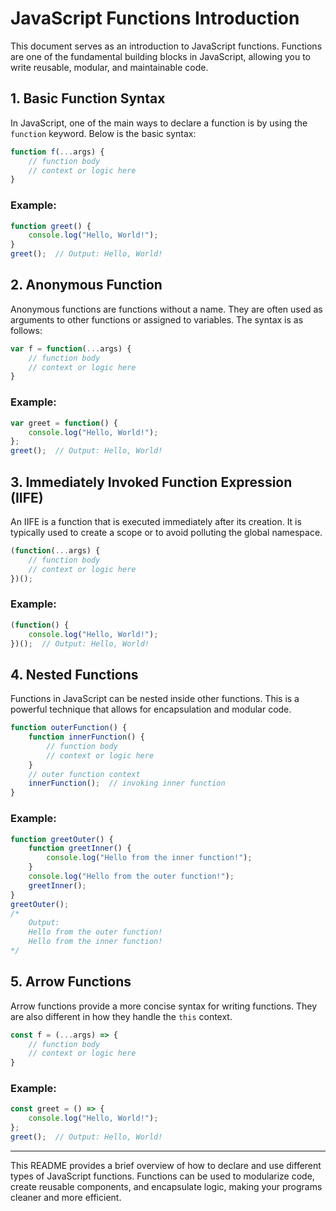
# JavaScript Functions Introduction

This document serves as an introduction to JavaScript functions. Functions are one of the fundamental building blocks in JavaScript, allowing you to write reusable, modular, and maintainable code.

## 1. Basic Function Syntax

In JavaScript, one of the main ways to declare a function is by using the `function` keyword. Below is the basic syntax:

```javascript
function f(...args) {
    // function body
    // context or logic here
}
```

### Example:
```javascript
function greet() {
    console.log("Hello, World!");
}
greet();  // Output: Hello, World!
```

## 2. Anonymous Function

Anonymous functions are functions without a name. They are often used as arguments to other functions or assigned to variables. The syntax is as follows:

```javascript
var f = function(...args) {
    // function body
    // context or logic here
}
```

### Example:
```javascript
var greet = function() {
    console.log("Hello, World!");
};
greet();  // Output: Hello, World!
```

## 3. Immediately Invoked Function Expression (IIFE)

An IIFE is a function that is executed immediately after its creation. It is typically used to create a scope or to avoid polluting the global namespace.

```javascript
(function(...args) {
    // function body
    // context or logic here
})();
```

### Example:
```javascript
(function() {
    console.log("Hello, World!");
})();  // Output: Hello, World!
```

## 4. Nested Functions

Functions in JavaScript can be nested inside other functions. This is a powerful technique that allows for encapsulation and modular code.

```javascript
function outerFunction() {
    function innerFunction() {
        // function body
        // context or logic here
    }
    // outer function context
    innerFunction();  // invoking inner function
}
```

### Example:
```javascript
function greetOuter() {
    function greetInner() {
        console.log("Hello from the inner function!");
    }
    console.log("Hello from the outer function!");
    greetInner();
}
greetOuter();
/*
    Output:
    Hello from the outer function!
    Hello from the inner function!
*/
```

## 5. Arrow Functions

Arrow functions provide a more concise syntax for writing functions. They are also different in how they handle the `this` context.

```javascript
const f = (...args) => {
    // function body
    // context or logic here
}
```

### Example:
```javascript
const greet = () => {
    console.log("Hello, World!");
};
greet();  // Output: Hello, World!
```

---

This README provides a brief overview of how to declare and use different types of JavaScript functions. Functions can be used to modularize code, create reusable components, and encapsulate logic, making your programs cleaner and more efficient.
